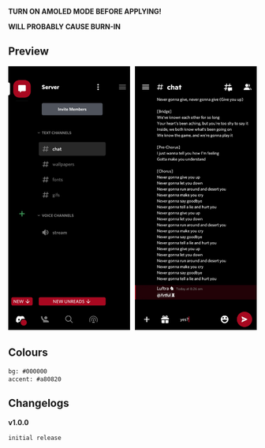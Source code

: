 **TURN ON AMOLED MODE BEFORE APPLYING!**

**WILL PROBABLY CAUSE BURN-IN**

## Preview

![Preview](https://raw.githubusercontent.com/cyriotic3/RoguePlus/main/Rogue%2BPreview.png)

## Colours

    bg: #000000
    accent: #a80820

## Changelogs

**v1.0.0**

    initial release
